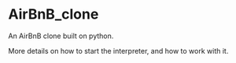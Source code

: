 # AirBnB_clone
An AirBnB clone built on python.

More details on how to start the interpreter, and how to work with it.
